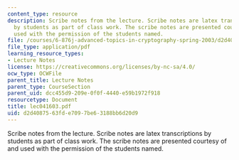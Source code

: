 ```yaml
---
content_type: resource
description: Scribe notes from the lecture. Scribe notes are latex transcriptions
  by students as part of class work. The scribe notes are presented courtesy of and
  used with the permission of the students named.
file: /courses/6-876j-advanced-topics-in-cryptography-spring-2003/d2d4087563fde7097be63188bb6d20d9_lec041603.pdf
file_type: application/pdf
learning_resource_types:
- Lecture Notes
license: https://creativecommons.org/licenses/by-nc-sa/4.0/
ocw_type: OCWFile
parent_title: Lecture Notes
parent_type: CourseSection
parent_uid: dcc455d9-209e-0f0f-4440-e59b1972f918
resourcetype: Document
title: lec041603.pdf
uid: d2d40875-63fd-e709-7be6-3188bb6d20d9
---
```

Scribe notes from the lecture. Scribe notes are latex transcriptions by students as part of class work. The scribe notes are presented courtesy of and used with the permission of the students named.